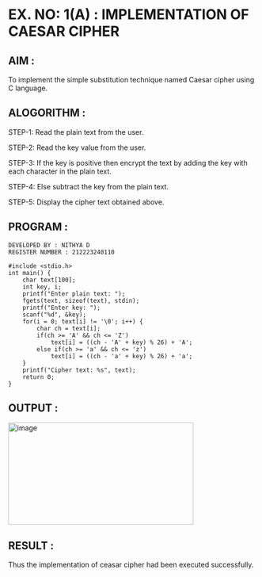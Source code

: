 # EX. NO: 1(A) : IMPLEMENTATION OF CAESAR CIPHER

## AIM :
To implement the simple substitution technique named Caesar cipher using C language.

## ALOGORITHM :

STEP-1: Read the plain text from the user.

STEP-2: Read the key value from the user.

STEP-3: If the key is positive then encrypt the text by adding the key with each character in the plain text.

STEP-4: Else subtract the key from the plain text.

STEP-5: Display the cipher text obtained above.

## PROGRAM :
```
DEVELOPED BY : NITHYA D
REGISTER NUMBER : 212223240110
```
```
#include <stdio.h>
int main() {
    char text[100];
    int key, i;
    printf("Enter plain text: ");
    fgets(text, sizeof(text), stdin);  
    printf("Enter key: ");
    scanf("%d", &key);
    for(i = 0; text[i] != '\0'; i++) {
        char ch = text[i];
        if(ch >= 'A' && ch <= 'Z')
            text[i] = ((ch - 'A' + key) % 26) + 'A';
        else if(ch >= 'a' && ch <= 'z')
            text[i] = ((ch - 'a' + key) % 26) + 'a';
    }
    printf("Cipher text: %s", text);
    return 0;
}
```
## OUTPUT :
<img width="374" height="206" alt="image" src="https://github.com/user-attachments/assets/a835874b-6b6d-453e-853c-bbd7860968eb" />

## RESULT :
 Thus the implementation of ceasar cipher had been executed successfully.
